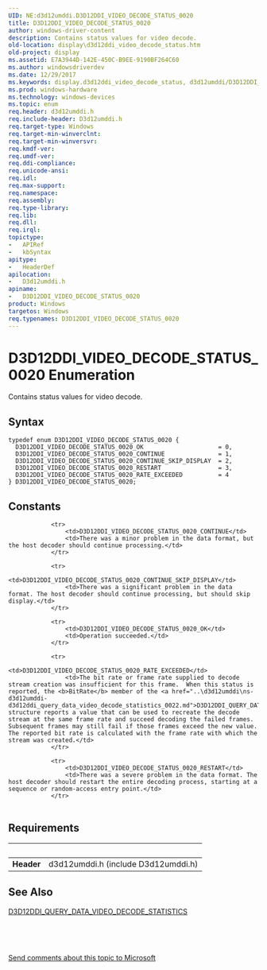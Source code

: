 ```yaml
---
UID: NE:d3d12umddi.D3D12DDI_VIDEO_DECODE_STATUS_0020
title: D3D12DDI_VIDEO_DECODE_STATUS_0020
author: windows-driver-content
description: Contains status values for video decode.
old-location: display\d3d12ddi_video_decode_status.htm
old-project: display
ms.assetid: E7A3944D-142E-450C-B9EE-9190BF264C60
ms.author: windowsdriverdev
ms.date: 12/29/2017
ms.keywords: display.d3d12ddi_video_decode_status, d3d12umddi/D3D12DDI_VIDEO_DECODE_STATUS_0020_OK, D3D12DDI_VIDEO_DECODE_STATUS_0020 enumeration [Display Devices], d3d12umddi/D3D12DDI_VIDEO_DECODE_STATUS_0020_CONTINUE, D3D12DDI_VIDEO_DECODE_STATUS_0020_CONTINUE, d3d12umddi/D3D12DDI_VIDEO_DECODE_STATUS_0020_RESTART, D3D12DDI_VIDEO_DECODE_STATUS_0020_OK, D3D12DDI_VIDEO_DECODE_STATUS_0020_CONTINUE_SKIP_DISPLAY, d3d12umddi/D3D12DDI_VIDEO_DECODE_STATUS_0020_CONTINUE_SKIP_DISPLAY, d3d12umddi/D3D12DDI_VIDEO_DECODE_STATUS_0020_RATE_EXCEEDED, D3D12DDI_VIDEO_DECODE_STATUS_0020_RATE_EXCEEDED, d3d12umddi/D3D12DDI_VIDEO_DECODE_STATUS_0020, D3D12DDI_VIDEO_DECODE_STATUS_0020_RESTART, D3D12DDI_VIDEO_DECODE_STATUS_0020
ms.prod: windows-hardware
ms.technology: windows-devices
ms.topic: enum
req.header: d3d12umddi.h
req.include-header: D3d12umddi.h
req.target-type: Windows
req.target-min-winverclnt: 
req.target-min-winversvr: 
req.kmdf-ver: 
req.umdf-ver: 
req.ddi-compliance: 
req.unicode-ansi: 
req.idl: 
req.max-support: 
req.namespace: 
req.assembly: 
req.type-library: 
req.lib: 
req.dll: 
req.irql: 
topictype:
-	APIRef
-	kbSyntax
apitype:
-	HeaderDef
apilocation:
-	D3d12umddi.h
apiname:
-	D3D12DDI_VIDEO_DECODE_STATUS_0020
product: Windows
targetos: Windows
req.typenames: D3D12DDI_VIDEO_DECODE_STATUS_0020
---
```


# D3D12DDI_VIDEO_DECODE_STATUS_0020 Enumeration
Contains status values for video decode.

## Syntax
````
typedef enum D3D12DDI_VIDEO_DECODE_STATUS_0020 { 
  D3D12DDI_VIDEO_DECODE_STATUS_0020_OK                     = 0,
  D3D12DDI_VIDEO_DECODE_STATUS_0020_CONTINUE               = 1,
  D3D12DDI_VIDEO_DECODE_STATUS_0020_CONTINUE_SKIP_DISPLAY  = 2,
  D3D12DDI_VIDEO_DECODE_STATUS_0020_RESTART                = 3,
  D3D12DDI_VIDEO_DECODE_STATUS_0020_RATE_EXCEEDED          = 4
} D3D12DDI_VIDEO_DECODE_STATUS_0020;
````

## Constants

<table>
            
                <tr>
                    <td>D3D12DDI_VIDEO_DECODE_STATUS_0020_CONTINUE</td>
                    <td>There was a minor problem in the data format, but the host decoder should continue processing.</td>
                </tr>
            
                <tr>
                    <td>D3D12DDI_VIDEO_DECODE_STATUS_0020_CONTINUE_SKIP_DISPLAY</td>
                    <td>There was a significant problem in the data format. The host decoder should continue processing, but should skip display.</td>
                </tr>
            
                <tr>
                    <td>D3D12DDI_VIDEO_DECODE_STATUS_0020_OK</td>
                    <td>Operation succeeded.</td>
                </tr>
            
                <tr>
                    <td>D3D12DDI_VIDEO_DECODE_STATUS_0020_RATE_EXCEEDED</td>
                    <td>The bit rate or frame rate supplied to decode stream creation was insufficient for this frame.  When this status is reported, the <b>BitRate</b> member of the <a href="..\d3d12umddi\ns-d3d12umddi-d3d12ddi_query_data_video_decode_statistics_0022.md">D3D12DDI_QUERY_DATA_VIDEO_DECODE_STATISTICS</a> structure reports a value that can be used to recreate the decode stream at the same frame rate and succeed decoding the failed frames.  Subsequent frames may still fail if those frames exceed the new value.  The reported bit rate is calculated with the frame rate with which the stream was created.</td>
                </tr>
            
                <tr>
                    <td>D3D12DDI_VIDEO_DECODE_STATUS_0020_RESTART</td>
                    <td>There was a severe problem in the data format. The host decoder should restart the entire decoding process, starting at a sequence or random-access entry point.</td>
                </tr>
</table>


## Requirements
| &nbsp; | &nbsp; |
| ---- |:---- |
| **Header** | d3d12umddi.h (include D3d12umddi.h) |

## See Also

<a href="..\d3d12umddi\ns-d3d12umddi-d3d12ddi_query_data_video_decode_statistics_0022.md">D3D12DDI_QUERY_DATA_VIDEO_DECODE_STATISTICS</a>



 

 

<a href="mailto:wsddocfb@microsoft.com?subject=Documentation%20feedback [display\display]:%20D3D12DDI_VIDEO_DECODE_STATUS_0020 enumeration%20 RELEASE:%20(12/29/2017)&amp;body=%0A%0APRIVACY STATEMENT%0A%0AWe use your feedback to improve the documentation. We don't use your email address for any other purpose, and we'll remove your email address from our system after the issue that you're reporting is fixed. While we're working to fix this issue, we might send you an email message to ask for more info. Later, we might also send you an email message to let you know that we've addressed your feedback.%0A%0AFor more info about Microsoft's privacy policy, see http://privacy.microsoft.com/en-us/default.aspx." title="Send comments about this topic to Microsoft">Send comments about this topic to Microsoft</a>